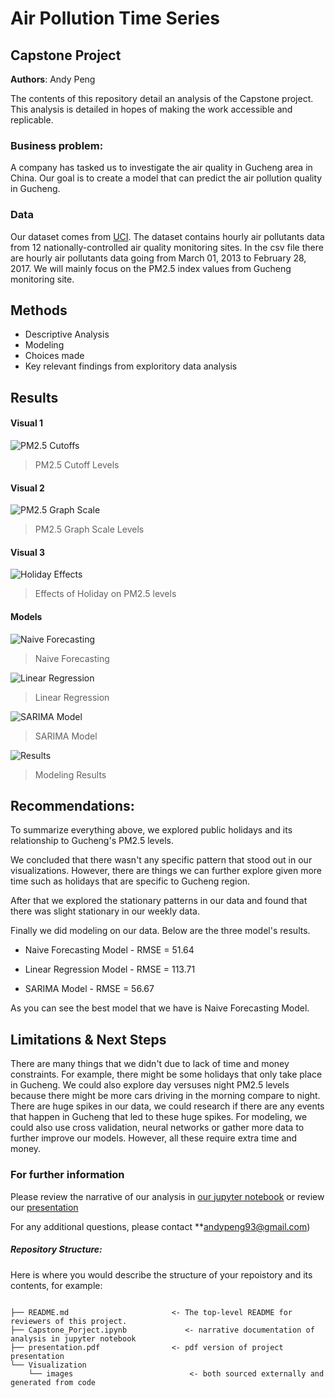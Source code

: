 # Air Pollution Time Series
## Capstone Project

**Authors**: Andy Peng

The contents of this repository detail an analysis of the Capstone project. This analysis is detailed in hopes of making the work accessible and replicable.


### Business problem:

A company has tasked us to investigate the air quality in Gucheng area in China.  Our goal is to create a model that can predict the air pollution quality in Gucheng.


### Data
Our dataset comes from [UCI](https://archive.ics.uci.edu/ml/datasets/Beijing+Multi-Site+Air-Quality+Data). The dataset contains hourly air pollutants data from 12 nationally-controlled air quality monitoring sites. In the csv file there are hourly air pollutants data going from March 01, 2013 to February 28, 2017. We will mainly focus on the PM2.5 index values from Gucheng monitoring site. 


## Methods
- Descriptive Analysis
- Modeling
- Choices made
- Key relevant findings from exploritory data analysis

## Results


#### Visual 1
![PM2.5 Cutoffs](./Visualizations/PM2.5_Index.PNG)
> PM2.5 Cutoff Levels

#### Visual 2
![PM2.5 Graph Scale](./Visualizations/PM2.5_Scale.PNG)
> PM2.5 Graph Scale Levels

#### Visual 3
![Holiday Effects](./Visualizations/Holidays.PNG)
> Effects of Holiday on PM2.5 levels

#### Models
![Naive Forecasting](./Visualizations/Naive.PNG)
> Naive Forecasting

![Linear Regression](./Visualizations/Linear.PNG)
> Linear Regression

![SARIMA Model](./Visualizations/SARIMA_Model.PNG)
> SARIMA Model

![Results](./Visualizations/results.PNG)
> Modeling Results


## Recommendations:

To summarize everything above, we explored public holidays and its relationship to Gucheng's PM2.5 levels.

We concluded that there wasn't any specific pattern that stood out in our visualizations. However, there are things we can further explore given more time such as holidays that are specific to Gucheng region.

After that we explored the stationary patterns in our data and found that there was slight stationary in our weekly data.

Finally we did modeling on our data. Below are the three model's results.

* Naive Forecasting Model - RMSE = 51.64

* Linear Regression Model - RMSE = 113.71

* SARIMA Model - RMSE = 56.67

As you can see the best model that we have is Naive Forecasting Model.

## Limitations & Next Steps

There are many things that we didn't due to lack of time and money constraints. For example, there might be some holidays that only take place in Gucheng. We could also explore day versuses night PM2.5 levels because there might be more cars driving in the morning compare to night. There are huge spikes in our data, we could research if there are any events that happen in Gucheng that led to these huge spikes. For modeling, we could also use cross validation, neural networks or gather more data to further improve our models. However, all these require extra time and money.


### For further information
Please review the narrative of our analysis in [our jupyter notebook](./Capstone_Project.ipynb) or review our [presentation](./Capstone_Presentation_(Notes).pdf)

For any additional questions, please contact **andypeng93@gmail.com)


##### Repository Structure:

Here is where you would describe the structure of your repoistory and its contents, for example:

```

├── README.md                       <- The top-level README for reviewers of this project.
├── Capstone_Porject.ipynb             <- narrative documentation of analysis in jupyter notebook
├── presentation.pdf                <- pdf version of project presentation
└── Visualization
    └── images                          <- both sourced externally and generated from code

```
